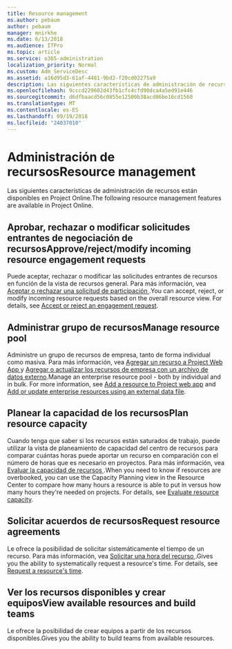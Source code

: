 ```yaml
---
title: Resource management
ms.author: pebaum
author: pebaum
manager: mnirkhe
ms.date: 6/13/2018
ms.audience: ITPro
ms.topic: article
ms.service: o365-administration
localization_priority: Normal
ms.custom: Adm_ServiceDesc
ms.assetid: a16d95d3-61af-4481-9bd2-f20cd02275a9
description: Las siguientes características de administración de recursos están disponibles en Project Online.
ms.openlocfilehash: 9cccd229602d43fb1cfc4cfd90dca4a5ed91e446
ms.sourcegitcommit: d6dfbaacd56c0855e12500b38acd06be16cd1560
ms.translationtype: MT
ms.contentlocale: es-ES
ms.lasthandoff: 09/19/2018
ms.locfileid: "24037010"
---
```

# <a name="resource-management"></a><span data-ttu-id="19242-103">Administración de recursos</span><span class="sxs-lookup"><span data-stu-id="19242-103">Resource management</span></span>

<span data-ttu-id="19242-104">Las siguientes características de administración de recursos están disponibles en Project Online.</span><span class="sxs-lookup"><span data-stu-id="19242-104">The following resource management features are available in Project Online.</span></span>
  
## <a name="approverejectmodify-incoming-resource-engagement-requests"></a><span data-ttu-id="19242-105">Aprobar, rechazar o modificar solicitudes entrantes de negociación de recursos</span><span class="sxs-lookup"><span data-stu-id="19242-105">Approve/reject/modify incoming resource engagement requests</span></span>
<span data-ttu-id="19242-106"><a name="bkmk_ApproveRejectModify"> </a></span><span class="sxs-lookup"><span data-stu-id="19242-106"></span></span>

<span data-ttu-id="19242-p101">Puede aceptar, rechazar o modificar las solicitudes entrantes de recursos en función de la vista de recursos general. Para más información, vea [Aceptar o rechazar una solicitud de participación ](http://go.microsoft.com/fwlink/?LinkID=823659&amp;clcid=0x409).</span><span class="sxs-lookup"><span data-stu-id="19242-p101">You can accept, reject, or modify incoming resource requests based on the overall resource view. For details, see [Accept or reject an engagement request](http://go.microsoft.com/fwlink/?LinkID=823659&amp;clcid=0x409).</span></span>
  
## <a name="manage-resource-pool"></a><span data-ttu-id="19242-109">Administrar grupo de recursos</span><span class="sxs-lookup"><span data-stu-id="19242-109">Manage resource pool</span></span>
<span data-ttu-id="19242-110"><a name="bkmk_ManageResourcePool"> </a></span><span class="sxs-lookup"><span data-stu-id="19242-110"></span></span>

<span data-ttu-id="19242-p102">Administre un grupo de recursos de empresa, tanto de forma individual como masiva. Para más información, vea [Agregar un recurso a Project Web App ](http://go.microsoft.com/fwlink/?LinkID=823660&amp;clcid=0x409) y [Agregar o actualizar los recursos de empresa con un archivo de datos externo](http://go.microsoft.com/fwlink/?LinkID=823661&amp;clcid=0x409).</span><span class="sxs-lookup"><span data-stu-id="19242-p102">Manage an enterprise resource pool - both by individual and in bulk. For more information, see [Add a resource to Project web app](http://go.microsoft.com/fwlink/?LinkID=823660&amp;clcid=0x409) and [Add or update enterprise resources using an external data file](http://go.microsoft.com/fwlink/?LinkID=823661&amp;clcid=0x409).</span></span>
  
## <a name="plan-resource-capacity"></a><span data-ttu-id="19242-113">Planear la capacidad de los recursos</span><span class="sxs-lookup"><span data-stu-id="19242-113">Plan resource capacity</span></span>
<span data-ttu-id="19242-114"><a name="bkmk_PlanResourceCapacity"> </a></span><span class="sxs-lookup"><span data-stu-id="19242-114"></span></span>

<span data-ttu-id="19242-p103">Cuando tenga que saber si los recursos están saturados de trabajo, puede utilizar la vista de planeamiento de capacidad del centro de recursos para comparar cuántas horas puede aportar un recurso en comparación con el número de horas que es necesario en proyectos. Para más información, vea [Evaluar la capacidad de recursos ](http://go.microsoft.com/fwlink/?LinkID=823662&amp;clcid=0x409).</span><span class="sxs-lookup"><span data-stu-id="19242-p103">When you need to know if resources are overbooked, you can use the Capacity Planning view in the Resource Center to compare how many hours a resource is able to put in versus how many hours they're needed on projects. For details, see [Evaluate resource capacity](http://go.microsoft.com/fwlink/?LinkID=823662&amp;clcid=0x409).</span></span>
  
## <a name="request-resource-agreements"></a><span data-ttu-id="19242-117">Solicitar acuerdos de recursos</span><span class="sxs-lookup"><span data-stu-id="19242-117">Request resource agreements</span></span>
<span data-ttu-id="19242-118"><a name="bkmk_RequestResourceAgreements"> </a></span><span class="sxs-lookup"><span data-stu-id="19242-118"></span></span>

<span data-ttu-id="19242-p104">Le ofrece la posibilidad de solicitar sistemáticamente el tiempo de un recurso. Para más información, vea [Solicitar una hora del recurso ](http://go.microsoft.com/fwlink/?LinkID=823663&amp;clcid=0x409).</span><span class="sxs-lookup"><span data-stu-id="19242-p104">Gives you the ability to systematically request a resource's time. For details, see [Request a resource's time](http://go.microsoft.com/fwlink/?LinkID=823663&amp;clcid=0x409).</span></span>
  
## <a name="view-available-resources-and-build-teams"></a><span data-ttu-id="19242-121">Ver los recursos disponibles y crear equipos</span><span class="sxs-lookup"><span data-stu-id="19242-121">View available resources and build teams</span></span>
<span data-ttu-id="19242-122"><a name="bkmk_ViewAvailableResources"> </a></span><span class="sxs-lookup"><span data-stu-id="19242-122"></span></span>

<span data-ttu-id="19242-123">Le ofrece la posibilidad de crear equipos a partir de los recursos disponibles.</span><span class="sxs-lookup"><span data-stu-id="19242-123">Gives you the ability to build teams from available resources.</span></span>
  

